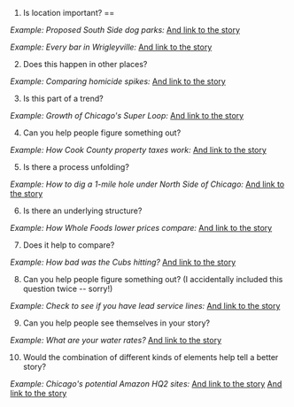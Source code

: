 1. Is location important?
==

*Example: Proposed South Side dog parks:*
[And link to the story](http://www.chicagotribune.com/news/local/breaking/ct-chicago-dog-park-north-side-met-20170126-story.html)

*Example: Every bar in Wrigleyville:*
[And link to the story](http://www.chicagotribune.com/dining/ct-wrigley-bars-each-and-every-one-htmlstory.html)

2. Does this happen in other places?

*Example: Comparing homicide spikes:*
[And link to the story](http://www.chicagotribune.com/news/data/ct-homicide-spikes-comparison-htmlstory.html)

3. Is this part of a trend?

*Example: Growth of Chicago's Super Loop:*
[And link to the story](http://www.chicagotribune.com/news/columnists/kamin/ct-chicago-building-boom-kamin-met-0903-20170908-column.html)

4. Can you help people figure something out?

*Example: How Cook County property taxes work:*
[And link to the story](http://apps.chicagotribune.com/news/watchdog/cook-county-property-tax-divide/)

5. Is there a process unfolding?

*Example: How to dig a 1-mile hole under North Side of Chicago:*
[And link to the story](http://www.chicagotribune.com/news/local/breaking/ct-albany-park-tunnel-htmlstory.html)

6. Is there an underlying structure?

*Example: How Whole Foods lower prices compare:*
[And link to the story](http://www.chicagotribune.com/business/ct-whole-foods-price-comparison-htmlstory.html)

7. Does it help to compare?

*Example: How bad was the Cubs hitting?*
[And link to the story](http://www.chicagotribune.com/sports/baseball/cubs/ct-cubs-postseason-offense-2017-htmlstory.html)

8. Can you help people figure something out?
(I accidentally included this question twice -- sorry!)

*Example: Check to see if you have lead service lines:*
[And link to the story](http://www.chicagotribune.com/news/ct-met-0207-lead-water-sidebar-graphic-htmlstory.html)

9. Can you help people see themselves in your story?

*Example: What are your water rates?*
[And link to the story](http://graphics.chicagotribune.com/news/lake-michigan-drinking-water-rates/index.html)

10. Would the combination of different kinds of elements help tell a better story?

*Example: Chicago's potential Amazon HQ2 sites:*
[And link to the story](http://www.chicagotribune.com/business/ori/ct-biz-amazon-hq2-sites-unveiled-ryan-ori-20171020-story.html)
[And link to the story](http://www.chicagotribune.com/business/ori/ct-amazon-chicago-locations-handicapped-20171020-htmlstory.html)
